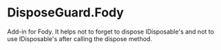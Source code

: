 # DisposeGuard.Fody
Add-in for Fody. It helps not to forget to dispose IDisposable's and not to use IDisposable's after calling the dispose method.
